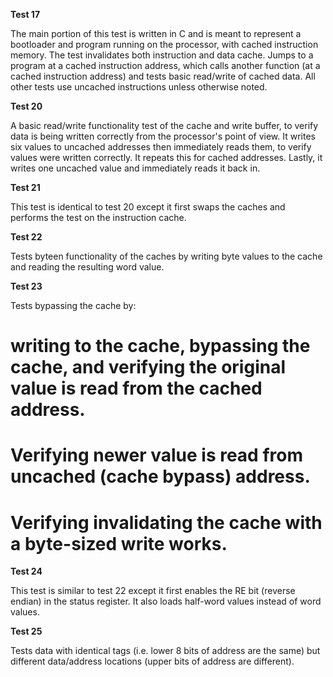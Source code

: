 **Test 17**

The main portion of this test is written in C and is meant to represent a bootloader and program running on the processor, with cached instruction memory.  The test invalidates both instruction and data cache.  Jumps to a program at a cached instruction address, which calls another function (at a cached instruction address) and tests basic read/write of cached data.  All other tests use uncached instructions unless otherwise noted.

**Test 20**

A basic read/write functionality test of the cache and write buffer, to verify data is being written correctly from the processor's point of view.  It writes six values to uncached  addresses then immediately reads them, to verify values were written correctly.  It repeats this for cached addresses.  Lastly, it writes one uncached value and immediately reads it back in.

**Test 21**

This test is identical to test 20 except it first swaps the caches and performs the test on the instruction cache.

**Test 22**

Tests byteen functionality of the caches by writing byte values to the cache and reading the resulting word value.

**Test 23**

Tests bypassing the cache by:
# writing to the cache, bypassing the cache, and verifying the original value is read from the cached address.
# Verifying newer value is read from uncached (cache bypass) address.
# Verifying invalidating the cache with a byte-sized write works.

**Test 24**

This test is similar to test 22 except it first enables the RE bit (reverse endian) in the status register.  It also loads half-word values instead of word values.

**Test 25**

Tests data with identical tags (i.e. lower 8 bits of address are the same) but different data/address locations (upper bits of address are different).